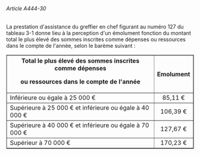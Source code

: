 ###### Article A444-30

La prestation d'assistance du greffier en chef figurant au numéro 127 du tableau 3-1 donne lieu à la perception d'un émolument fonction du montant total le plus élevé des sommes inscrites comme dépenses ou ressources dans le compte de l'année, selon le barème suivant :

<table border="1"><tbody>
 <tr>
  <th>Total le plus élevé des sommes inscrites comme dépenses

ou ressources dans le compte de l'année</th>
  <th>Emolument</th>
 </tr>
 <tr>
  <td>Inférieure ou égale à 25 000 €</td>
  <td align="center">85,11 €</td>
 </tr>
 <tr>
  <td>Supérieure à 25 000 € et inférieure ou égale à 40 000 €</td>
  <td align="center">106,39 €</td>
 </tr>
 <tr>
  <td>Supérieure à 40 000 € et inférieure ou égale à 70 000 €</td>
  <td align="center">127,67 €</td>
 </tr>
 <tr>
  <td>Supérieur à 70 000 €</td>
  <td align="center">170,23 €</td>
 </tr>
</tbody></table>

